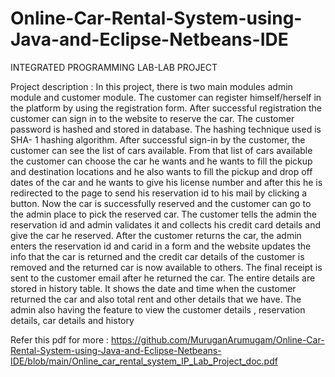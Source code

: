 # Online-Car-Rental-System-using-Java-and-Eclipse-Netbeans-IDE
INTEGRATED PROGRAMMING LAB-LAB PROJECT

Project description :
In this project, there is two main modules admin module and customer module.
The customer can register himself/herself in the platform by using the
registration form. After successful registration the customer can sign in to the
website to reserve the car.
The customer password is hashed and stored in database. The hashing technique
used is SHA- 1 hashing algorithm.
After successful sign-in by the customer, the customer can see the list of cars
available.
From that list of cars available the customer can choose the car he wants and he
wants to fill the pickup and destination locations and he also wants to fill the
pickup and drop off dates of the car and he wants to give his license number and
after this he is redirected to the page to send his reservation id to his mail by
clicking a button.
Now the car is successfully reserved and the customer can go to the admin place
to pick the reserved car.
The customer tells the admin the reservation id and admin validates it and
collects his credit card details and give the car he reserved.
After the customer returns the car, the admin enters the reservation id and carid
in a form and the website updates the info that the car is returned and the credit
car details of the customer is removed and the returned car is now available to
others.
The final receipt is sent to the customer email after he returned the car.
The entire details are stored in history table. It shows the date and time when the
customer returned the car and also total rent and other details that we have.
The admin also having the feature to view the customer details , reservation
details, car details and history

Refer this pdf for more : https://github.com/MuruganArumugam/Online-Car-Rental-System-using-Java-and-Eclipse-Netbeans-IDE/blob/main/Online_car_rental_system_IP_Lab_Project_doc.pdf
